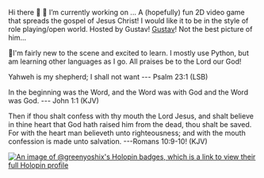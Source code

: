 Hi there 👋
🔭 I’m currently working on ...   A (hopefully) fun 2D video game that spreads the gospel of Jesus Christ! I would like it to be in the style of role playing/open world. Hosted by Gustav!
[Gustav](https://github.com/GreenYoshiX/GreenYoshiX/assets/148284948/58218b51-5e7f-47ce-9670-71dde215bf19)!   Not the best picture of him...

🌱I'm fairly new to the scene and excited to learn. I mostly use Python, but am learning other languages as I go.
All praises be to the Lord our God!

Yahweh is my shepherd; I shall not want --- Psalm 23:1 (LSB)

In the beginning was the Word, and the Word was with God and the Word was God. --- John 1:1 (KJV)

Then if thou shalt confess with thy mouth the Lord Jesus, and shalt believe in thine heart that God hath raised him from the dead, thou shalt be saved. For with the heart man believeth unto righteousness; and with the mouth confession is made unto salvation. ---Romans 10:9-10! (KJV)

[![An image of @greenyoshix's Holopin badges, which is a link to view their full Holopin profile](https://holopin.me/greenyoshix)](https://holopin.io/@greenyoshix)
